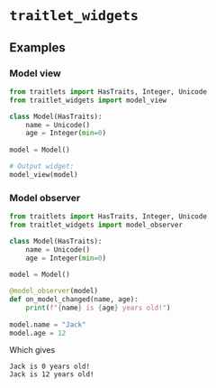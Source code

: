 `traitlet_widgets`
==================

Examples
--------
### Model view
```python
from traitlets import HasTraits, Integer, Unicode
from traitlet_widgets import model_view

class Model(HasTraits):
    name = Unicode()
    age = Integer(min=0)
   
model = Model()

# Output widget:
model_view(model)
```
### Model observer
```python
from traitlets import HasTraits, Integer, Unicode
from traitlet_widgets import model_observer

class Model(HasTraits):
    name = Unicode()
    age = Integer(min=0)
   
model = Model()

@model_observer(model)
def on_model_changed(name, age):
    print(f"{name} is {age} years old!") 
    
model.name = "Jack"
model.age = 12
```
Which gives
```
Jack is 0 years old!
Jack is 12 years old!
```